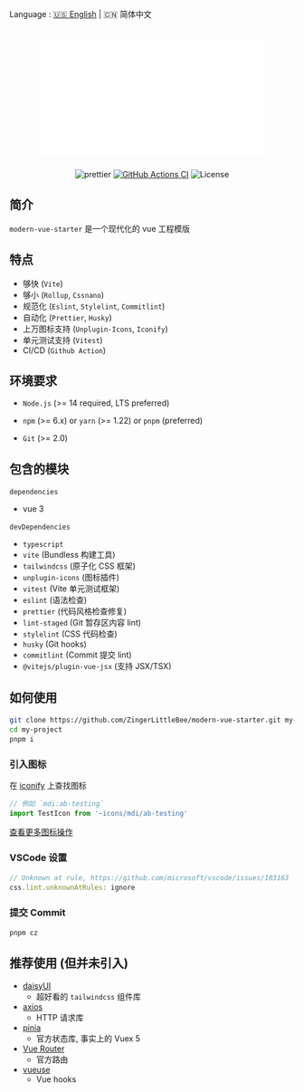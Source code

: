 Language : [🇺🇸 English](./README.md) | 🇨🇳 简体中文

<h1 align="center">
  <img src="header.svg" width="400" height="200"></img>
</h1>
<div align="center">

  ![prettier](https://img.shields.io/badge/code_style-prettier-ff69b4.svg?style=flat-square)
  [![GitHub Actions CI](https://img.shields.io/github/workflow/status/ZingerLittleBee/modern-vue-starter/Test%20CI?style=flat-square)](https://github.com/ZingerLittleBee/modern-vue-starter/actions)
  ![License](https://img.shields.io/github/license/ZingerLittleBee/modern-vue-starter?style=flat-square)

</div>

## 简介
`modern-vue-starter` 是一个现代化的 vue 工程模版

## 特点
- 够快 (`Vite`)
- 够小 (`Rollup`, `Cssnano`)
- 规范化 (`Eslint`, `Stylelint`, `Commitlint`)
- 自动化 (`Prettier`, `Husky`)
- 上万图标支持 (`Unplugin-Icons`, `Iconify`)
- 单元测试支持 (`Vitest`)
- CI/CD (`Github Action`)

## 环境要求
- `Node.js` (>= 14 required, LTS preferred)

- `npm` (>= 6.x) or `yarn` (>= 1.22) or `pnpm` (preferred)

- `Git` (>= 2.0)

## 包含的模块
`dependencies`
- vue 3

`devDependencies`
- `typescript`
- `vite` (Bundless 构建工具)
- `tailwindcss` (原子化 CSS 框架)
- `unplugin-icons` (图标插件)
- `vitest` (Vite 单元测试框架)
- `eslint` (语法检查)
- `prettier` (代码风格检查修复)
- `lint-staged` (Git 暂存区内容 lint)
- `stylelint` (CSS 代码检查)
- `husky` (Git hooks)
- `commitlint` (Commit 提交 lint)
- `@vitejs/plugin-vue-jsx` (支持 JSX/TSX)

## 如何使用
```bash
git clone https://github.com/ZingerLittleBee/modern-vue-starter.git my-project
cd my-project
pnpm i
```

### 引入图标
在 [iconify](https://icon-sets.iconify.design/) 上查找图标
```typescript
// 例如 `mdi:ab-testing`
import TestIcon from '~icons/mdi/ab-testing'
```
[查看更多图标操作](https://github.com/antfu/unplugin-icons)

### VSCode 设置
```js
// Unknown at rule, https://github.com/microsoft/vscode/issues/103163
css.lint.unknownAtRules: ignore
```

### 提交 Commit
```bash
pnpm cz
```

## 推荐使用 (但并未引入)
- [daisyUI](https://github.com/saadeghi/daisyui)
  - 超好看的 `tailwindcss` 组件库
- [axios](https://axios-http.com/)
  - HTTP 请求库
- [pinia](https://pinia.vuejs.org/)
  - 官方状态库, 事实上的 Vuex 5
- [Vue Router](https://router.vuejs.org/zh/)
  - 官方路由
- [vueuse](https://vueuse.org/)
  - Vue hooks
